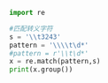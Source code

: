
<BlogInfo title="6.原生字符串" author="白日梦想猿" pv=0 read_times=0 pre_cost_time=0分5秒 category="正则表达式" tag_list="['正则表达式']" create_time="2020.05.28 13:20:48" update_time="2020.05.28 13:36:20" />

```python
import re

#匹配转义字符
s = '\\t3243'
pattern = '\\\\t\d*'
#pattern = r'\\t\d*'
x = re.match(pattern,s)
print(x.group())

```
